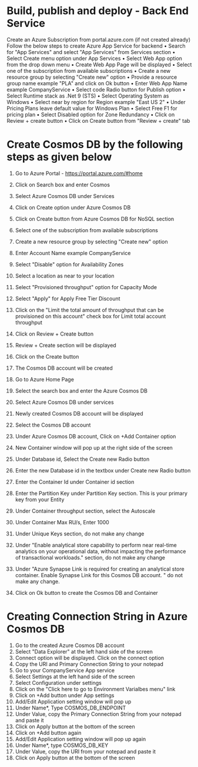# Build, publish and deploy - Back End Service
Create an Azure Subscription from portal.azure.com (if not created already)
Follow the below steps to create Azure App Service for backend
• Search for "App Services" and select "App Services" from Services section
• Select Create menu option under App Services
• Select Web App option from the drop down menu
• Create Web App Page will be displayed
• Select one of the subscription from available subscriptions
• Create a new resource group by selecting "Create new" option
• Provide a resource group name example "PLA" and click on Ok button
• Enter Web App Name example CompanyService
• Select code Radio button for Publish option
• Select Runtime stack as .Net 9 (STS)
• Select Operating System as Windows
• Select near by region for Region example "East US 2"
• Under Pricing Plans leave default value for Windows Plan
• Select Free F1 for pricing plan
• Select Disabled option for Zone Redundancy
• Click on Review + create button • Click on Create button from "Review + create" tab

# Create Cosmos DB by the following steps as given below

1. Go to Azure Portal - https://portal.azure.com/#home
2. Click on Search box and enter Cosmos
3. Select Azure Cosmos DB under Services
4. Click on Create option under Azure Cosmos DB
5. Click on Create button from Azure Cosmos DB for NoSQL section
6. Select one of the subscription from available subscriptions
7. Create a new resource group by selecting "Create new" option
8. Enter Account Name example CompanyService
9. Select "Disable" option for Availability Zones
10. Select a location as near to your location
11. Select "Provisioned throughput" option for Capacity Mode
12. Select "Apply" for Apply Free Tier Discount
13. Click on the "Limit the total amount of throughput that can be provisioned on this account" check box for Limit total account throughput
14. Click on Review + Create button
15. Review + Create section will be displayed
16. Click on the Create button
17. The Cosmos DB account will be created

1. Go to Azure Home Page
2. Select the search box and enter the Azure Cosmos DB
3. Select Azure Cosmos DB under services
4. Newly created Cosmos DB account will be displayed
5. Select the Cosmos DB account
6. Under Azure Cosmos DB account, Click on +Add Container option
7. New Container window will pop up at the right side of the screen
8. Under Database id, Select the Create new Radio button
9. Enter the new Database id in the textbox under Create new Radio button 
10. Enter the Container Id under Container id section
11. Enter the Partition Key under Partition Key section. This is your primary key from your Entity
12. Under Container throughput section, select the Autoscale
13. Under Container Max RU/s, Enter 1000
14. Under Unique Keys section, do not make any change
15. Under "Enable analytical store capability to perform near real-time analytics on your operational data, without impacting the performance of transactional workloads." section, do not make any change
16. Under "Azure Synapse Link is required for creating an analytical store container. Enable Synapse Link for this Cosmos DB account. " do not make any change.
17. Click on Ok button to create the Cosmos DB and Container

 # Creating Connection String in Azure Cosmos DB
 1. Go to the created Azure Cosmos DB account
 2. Select "Data Explorer" at the left hand side of the screen
 3. Connect option will be displayed. Click on the connect option
 4. Copy the URI and Primary Connection String to your notepad
 5. Go to your CompanyService App service
 6. Select Settings at the left hand side of the screen
 7. Select Configuration under settings
 8. Click on the "Click here to go to Environment Varialbes menu" link
 9. Click on +Add button under App settings
 10.  Add/Edit Application setting window will pop up
 11.  Under Name*, Type COSMOS_DB_ENDPOINT
 12.  Under Value, copy the Primary Connection String from your notepad and paste it
 13.  Click on Apply button at the bottom of the screen
 14.  Click on +Add button again
 15.  Add/Edit Application setting window will pop up again
 16.  Under Name*, type COSMOS_DB_KEY
 17.  Under Value, copy the URI from your notepad and paste it
 18.  Click on Apply button at the bottom of the screen

